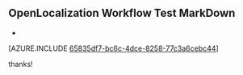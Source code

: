 ## OpenLocalization Workflow Test MarkDown
* 

[AZURE.INCLUDE [65835df7-bc6c-4dce-8258-77c3a6cebc44](calleeMd1.md)]

 
thanks!